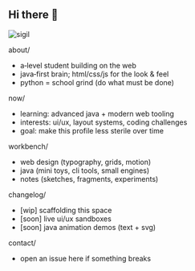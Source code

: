 ## Hi there 👋
<!-- header: text sigil + lightweight svg animation -->
![sigil](sigil.svg)

about/
- a‑level student building on the web
- java‑first brain; html/css/js for the look & feel
- python = school grind (do what must be done)

now/
- learning: advanced java + modern web tooling
- interests: ui/ux, layout systems, coding challenges
- goal: make this profile less sterile over time

workbench/
- web design (typography, grids, motion)
- java (mini toys, cli tools, small engines)
- notes (sketches, fragments, experiments)

changelog/
- [wip] scaffolding this space
- [soon] live ui/ux sandboxes
- [soon] java animation demos (text + svg)

contact/
- open an issue here if something breaks

